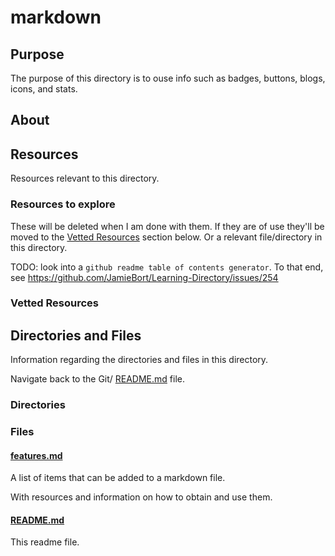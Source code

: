 # markdown

## Purpose

The purpose of this directory is to ouse info such as badges, buttons, blogs, icons, and stats.

## About

<!-- This directory houses information about [name_of_the_directory_that_this_readme_file_is_in]. -->

<!-- [Some information about this directory.] -->

## Resources

Resources relevant to this directory.

### Resources to explore

These will be deleted when I am done with them. If they are of use they'll be moved to the [Vetted Resources](#vetted-resources) section below. Or a relevant file/directory in this directory.

TODO: look into a `github readme table of contents generator`. To that end, see https://github.com/JamieBort/Learning-Directory/issues/254

<!-- - first resource

- second resource -->

### Vetted Resources

## Directories and Files

Information regarding the directories and files in this directory.

Navigate back to the Git/ [README.md](../README.md) file.

<!-- Navigate back to the [parent_readme_file/ README.md](../README.md) -->

### Directories

<!-- #### [directory_name/](./path_to_directory)

[About_this_directory.]

[More_info_about_this_directory.]

The [directory_name/ README.md](./directory_name/README.md) file. -->

### Files

#### [features.md](./features.md)

A list of items that can be added to a markdown file.

With resources and information on how to obtain and use them.

#### [README.md](./README.md)

This readme file.
